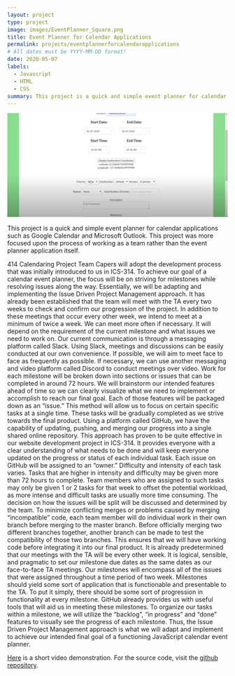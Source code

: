 ```yaml
---
layout: project
type: project
image: images/EventPlanner_Square.png
title: Event Planner for Calendar Applications
permalink: projects/eventplannerforcalendarapplications
# All dates must be YYYY-MM-DD format!
date: 2020-05-07
labels:
  - Javascript
  - HTML
  - CSS
summary: This project is a quick and simple event planner for calendar applications such as Google Calendar and Microsoft Outlook. This project was more focused upon the process of working as a team rather than the event planner application itself.
---
```


<img class="ui rounded image" src="../images/EventPlanner.PNG">

This project is a quick and simple event planner for calendar applications such as Google Calendar and Microsoft Outlook. This project was more focused upon the process of working as a team rather than the event planner application itself.

414 Calendaring Project Team Capers will adopt the development process that was initially introduced to us in ICS-314. To achieve our goal of a calendar event planner, the focus will be on striving for milestones while resolving issues along the way. Essentially, we will be adapting and implementing the Issue Driven Project Management approach. It has already been established that the team will meet with the TA every two weeks to check and confirm our progression of the project. In addition to these meetings that occur every other week, we intend to meet at a minimum of twice a week. We can meet more often if necessary. It will depend on the requirement of the current milestone and what issues we need to work on. Our current communication is through a messaging platform called Slack. Using Slack, meetings and discussions can be easily conducted at our own convenience. If possible, we will aim to meet face to face as frequently as possible. If necessary, we can use another messaging and video platform called Discord to conduct meetings over video. Work for each milestone will be broken down into sections or issues that can be completed in around 72 hours. We will brainstorm our intended features ahead of time so we can clearly visualize what we need to implement or accomplish to reach our final goal. Each of those features will be packaged down as an “issue.” This method will allow us to focus on certain specific tasks at a single time. These tasks will be gradually completed as we strive towards the final product. Using a platform called GitHub, we have the capability of updating, pushing, and merging our progress into a single shared online repository. This approach has proven to be quite effective in our website development project in ICS-314. It provides everyone with a clear understanding of what needs to be done and will keep everyone updated on the progress or status of each individual task. Each issue on GitHub will be assigned to an “owner.” Difficulty and intensity of each task varies. Tasks that are higher in intensity and difficulty may be given more than 72 hours to complete. Team members who are assigned to such tasks may only be given 1 or 2 tasks for that week to offset the potential workload, as more intense and difficult tasks are usually more time consuming. The decision on how the issues will be split will be discussed and determined by the team. To minimize conflicting merges or problems caused by merging “incompatible” code, each team member will do individual work in their own branch before merging to the master branch. Before officially merging two different branches together, another branch can be made to test the compatibility of those two branches. This ensures that we will have working code before integrating it into our final product. It is already predetermined that our meetings with the TA will be every other week. It is logical, sensible, and pragmatic to set our milestone due dates as the same dates as our face-to-face TA meetings. Our milestones will encompass all of the issues that were assigned throughout a time period of two week. Milestones should yield some sort of application that is functionable and presentable to the TA. To put it simply, there should be some sort of progression in functionality at every milestone. GitHub already provides us with useful tools that will aid us in meeting these milestones. To organize our tasks within a milestone, we will utilize the “backlog”, “in progress” and “done” features to visually see the progress of each milestone. Thus, the Issue Driven Project Management approach is what we will adapt and implement to achieve our intended final goal of a functioning JavaScript calendar event planner.

<a href="https://www.youtube.com/watch?v=D0NeUnkRCAc&t">Here</a> is a short video demonstration. For the source code, visit the <a href="https://github.com/Au-Adrian/team-capers">github repository</a>.
